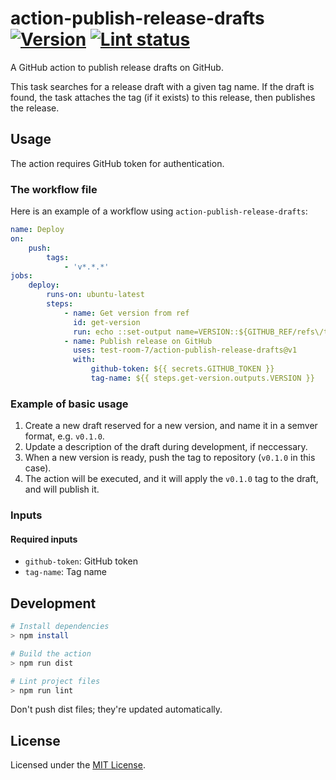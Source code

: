 # action-publish-release-drafts [![Version][version-badge]][version-url] [![Lint status][workflow-badge]][workflow-url]

A GitHub action to publish release drafts on GitHub.

This task searches for a release draft with a given tag name. If the draft is found, the task attaches the tag (if it exists) to this release, then publishes the release.

## Usage

The action requires GitHub token for authentication.

### The workflow file

Here is an example of a workflow using `action-publish-release-drafts`:

```yml
name: Deploy
on:
    push:
        tags:
            - 'v*.*.*'
jobs:
    deploy:
        runs-on: ubuntu-latest
        steps:
            - name: Get version from ref
              id: get-version
              run: echo ::set-output name=VERSION::${GITHUB_REF/refs\/tags\//}
            - name: Publish release on GitHub
              uses: test-room-7/action-publish-release-drafts@v1
              with:
                  github-token: ${{ secrets.GITHUB_TOKEN }}
                  tag-name: ${{ steps.get-version.outputs.VERSION }}
```

### Example of basic usage

1. Create a new draft reserved for a new version, and name it in a semver format, e.g. `v0.1.0`.
2. Update a description of the draft during development, if neccessary.
3. When a new version is ready, push the tag to repository (`v0.1.0` in this case).
4. The action will be executed, and it will apply the `v0.1.0` tag to the draft, and will publish it.

### Inputs

#### Required inputs

-   `github-token`: GitHub token
-   `tag-name`: Tag name

## Development

```sh
# Install dependencies
> npm install

# Build the action
> npm run dist

# Lint project files
> npm run lint
```

Don't push dist files; they're updated automatically.

## License

Licensed under the [MIT License](./LICENSE.md).

[version-badge]: https://img.shields.io/github/v/release/test-room-7/action-publish-release-drafts
[version-url]: https://github.com/marketplace/actions/publish-release-drafts
[workflow-badge]: https://img.shields.io/github/workflow/status/test-room-7/action-publish-release-drafts/Lint?label=lint
[workflow-url]: https://github.com/test-room-7/action-publish-release-drafts/actions
